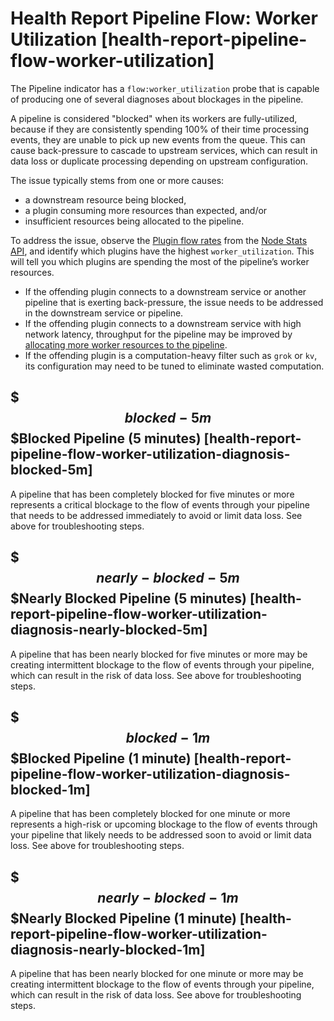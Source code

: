 # Health Report Pipeline Flow: Worker Utilization [health-report-pipeline-flow-worker-utilization]

The Pipeline indicator has a `flow:worker_utilization` probe that is capable of producing one of several diagnoses about blockages in the pipeline.

A pipeline is considered "blocked" when its workers are fully-utilized, because if they are consistently spending 100% of their time processing events, they are unable to pick up new events from the queue. This can cause back-pressure to cascade to upstream services, which can result in data loss or duplicate processing depending on upstream configuration.

The issue typically stems from one or more causes:

* a downstream resource being blocked,
* a plugin consuming more resources than expected, and/or
* insufficient resources being allocated to the pipeline.

To address the issue, observe the [Plugin flow rates](https://www.elastic.co/docs/api/doc/logstash/operation/operation-nodestats) from the [Node Stats API](https://www.elastic.co/docs/api/doc/logstash/operation/operation-nodestats), and identify which plugins have the highest `worker_utilization`. This will tell you which plugins are spending the most of the pipeline’s worker resources.

* If the offending plugin connects to a downstream service or another pipeline that is exerting back-pressure, the issue needs to be addressed in the downstream service or pipeline.
* If the offending plugin connects to a downstream service with high network latency, throughput for the pipeline may be improved by [allocating more worker resources to the pipeline](asciidocalypse://docs/logstash/docs/reference/ingestion-tools/logstash/tuning-logstash.md#tuning-logstash-settings).
* If the offending plugin is a computation-heavy filter such as `grok` or `kv`, its configuration may need to be tuned to eliminate wasted computation.

## $$$blocked-5m$$$Blocked Pipeline (5 minutes) [health-report-pipeline-flow-worker-utilization-diagnosis-blocked-5m]

A pipeline that has been completely blocked for five minutes or more represents a critical blockage to the flow of events through your pipeline that needs to be addressed immediately to avoid or limit data loss. See above for troubleshooting steps.


## $$$nearly-blocked-5m$$$Nearly Blocked Pipeline (5 minutes) [health-report-pipeline-flow-worker-utilization-diagnosis-nearly-blocked-5m]

A pipeline that has been nearly blocked for five minutes or more may be creating intermittent blockage to the flow of events through your pipeline, which can result in the risk of data loss. See above for troubleshooting steps.


## $$$blocked-1m$$$Blocked Pipeline (1 minute) [health-report-pipeline-flow-worker-utilization-diagnosis-blocked-1m]

A pipeline that has been completely blocked for one minute or more represents a high-risk or upcoming blockage to the flow of events through your pipeline that likely needs to be addressed soon to avoid or limit data loss. See above for troubleshooting steps.


## $$$nearly-blocked-1m$$$Nearly Blocked Pipeline (1 minute) [health-report-pipeline-flow-worker-utilization-diagnosis-nearly-blocked-1m]

A pipeline that has been nearly blocked for one minute or more may be creating intermittent blockage to the flow of events through your pipeline, which can result in the risk of data loss. See above for troubleshooting steps.


